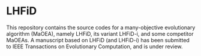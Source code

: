 # LHFiD
This repository contains the source codes for a many-objective evolutionary algorithm (MaOEA), namely LHFiD, its variant LHFiD-i, and some competitor MaOEAs. A manuscript based on LHFiD (and LHFiD-i) has been submitted to IEEE Transactions on Evolutionary Computation, and is under review.
